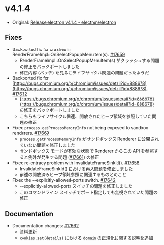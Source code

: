 # v4.1.4

* Original: [Release electron v4.1.4 - electron/electron](https://github.com/electron/electron/releases/tag/v4.1.4)

## Fixes

* Backported fix for crashes in RenderFrameImpl::OnSelectPopupMenuItem(s). [#17659](https://github.com/electron/electron/pull/17659)
  * RenderFrameImpl::OnSelectPopupMenuItem(s) がクラッシュする問題の修正をバックポートしました
  * 修正内容 (パッチ) を見るにライフサイクル関連の問題だったようだ
* Backported fix for [https://bugs.chromium.org/p/chromium/issues/detail?id=888678](https://bugs.chromium.org/p/chromium/issues/detail?id=888678). [#17632](https://github.com/electron/electron/pull/17632)
  * [https://bugs.chromium.org/p/chromium/issues/detail?id=888678](https://bugs.chromium.org/p/chromium/issues/detail?id=888678) の修正をバックポートしました
  * こちらもライフサイクル関連、開放されたヒープ領域を参照していた問題の修正
* Fixed `process.getProcessMemoryInfo` not being exposed to sandbox renderers. [#17669](https://github.com/electron/electron/pull/17669)
  * `process.getProcessMemoryInfo` がサンドボックス Renderer に公開されていない問題を修正しました
  * サンドボックス モードが有効な状態で Renderer からこの API を参照すると例外が発生する問題 ([#17661](https://github.com/electron/electron/issues/17661)) の修正
* Fixed re-entracy problem with InvalidateFrameSinkId(). [#17658](https://github.com/electron/electron/pull/17658)
  * InvalidateFrameSinkId() における再入問題を修正しました
  * 前述の開放済みヒープ領域参照に関連するものとのこと
* Fixed the --explicitly-allowed-ports switch. [#17642](https://github.com/electron/electron/pull/17642)
  * --explicitly-allowed-ports スイッチの問題を修正しました
  * このコマンドライン スイッチでポート指定しても無視されていた問題の修正

## Documentation

* Documentation changes: [#17662](https://github.com/electron/electron/pull/17662)
  * 資料更新
  * `cookies.set(details)` における `domain` の正規化に関する説明を追加
